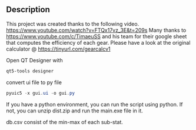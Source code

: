 ## Description
This project was created thanks to the following video. https://www.youtube.com/watch?v=FTQx17vz_3E&t=209s
Many thanks to https://www.youtube.com/c/TimaeuSS and his team for their google sheet that computes the efficiency of each gear.
Please have a look at the original calculator @ https://tinyurl.com/gearcalcv1

Open QT Designer with
```powershell
qt5-tools designer
```
convert ui file to py file
```powershell
pyuic5 -x gui.ui -o gui.py
```

If you have a python environment, you can run the script using python.
If not, you can unzip dist.zip and run the main.exe file in it.

db.csv consist of the min-max of each sub-stat.
